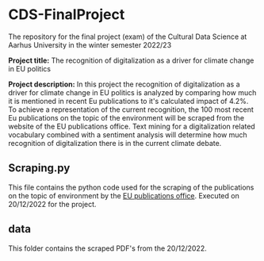 # CDS-FinalProject
The repository for the final project (exam) of the Cultural Data Science at Aarhus University in the winter semester 2022/23

**Project title:** The recognition of digitalization as a driver for climate change in EU politics

**Project description:** In this project the recognition of digitalization as a driver for climate change in EU politics is analyzed by comparing how much it is mentioned in recent Eu publications to it's calculated impact of 4.2%. To achieve a representation of the current recognition, the 100 most recent Eu publications on the topic of the environment will be scraped from the website of the EU publications office. Text mining for a digitalization related vocabulary combined with a sentiment analysis will determine how much recognition of digitalization there is in the current climate debate.

## Scraping.py
This file contains the python code used for the scraping of the publications on the topic of environment by the [EU publications office](https://op.europa.eu/en/home).
Executed on 20/12/2022 for the project.

## data
This folder contains the scraped PDF's from the 20/12/2022.

